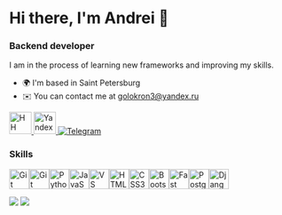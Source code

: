 <div id="header">
  <h1> Hi there, I'm Andrei 👋</h1>
  <h3> Backend developer</h3>
I am in the process of learning new frameworks and improving my skills.

* 🌍  I'm based in Saint Petersburg
* ✉️  You can contact me at [golokron3@yandex.ru](mailto:golokron3@yandex.ru)
</div>
<div id="socials">
  <a href ="https://spb.hh.ru/resume/d9145bb0ff0c6b50b20039ed1f6c3876303341" title="Посмотреть резюме">
    <img src="https://tech.hh.ru/api/logos/min-hh-red.png" alt="HH" width="40" height="40"/>
  </a>
    <a href="mailto:golokron3@yandex.ru" title="Написать письмо">
  <img src="https://upload.wikimedia.org/wikipedia/commons/5/55/Yandex_Mail_icon.svg" alt="Yandex" width="40" height="40"/>
  </a>
    <a href ="https://t.me/Azarov_and" title="Написать в Telegram">
    <img src="https://img.shields.io/badge/Telegram-2CA5E0?style=for-the-badge&logo=telegram&logoColor=white" alt="Telegram"/>
  </a>
  
### Skills

<p>
<a href="https://git-scm.com/" target="_blank" rel="noreferrer"><img src="https://raw.githubusercontent.com/danielcranney/readme-generator/main/public/icons/skills/git-colored.svg" width="36" height="36" alt="Git" /></a><a href="https://git-scm.com/" target="_blank" rel="noreferrer"><img src="https://raw.githubusercontent.com/danielcranney/readme-generator/main/public/icons/skills/git-colored.svg" width="36" height="36" alt="Git" /></a><a href="https://www.python.org/" target="_blank" rel="noreferrer"><img src="https://raw.githubusercontent.com/danielcranney/readme-generator/main/public/icons/skills/python-colored.svg" width="36" height="36" alt="Python" /></a><a href="https://developer.mozilla.org/en-US/docs/Web/JavaScript" target="_blank" rel="noreferrer"><img src="https://raw.githubusercontent.com/danielcranney/readme-generator/main/public/icons/skills/javascript-colored.svg" width="36" height="36" alt="JavaScript" /></a><a href="https://code.visualstudio.com/" target="_blank" rel="noreferrer"><img src="https://raw.githubusercontent.com/danielcranney/readme-generator/main/public/icons/skills/visualstudiocode.svg" width="36" height="36" alt="VS Code" /></a><a href="https://developer.mozilla.org/en-US/docs/Glossary/HTML5" target="_blank" rel="noreferrer"><img src="https://raw.githubusercontent.com/danielcranney/readme-generator/main/public/icons/skills/html5-colored.svg" width="36" height="36" alt="HTML5" /></a><a href="https://www.w3.org/TR/CSS/#css" target="_blank" rel="noreferrer"><img src="https://raw.githubusercontent.com/danielcranney/readme-generator/main/public/icons/skills/css3-colored.svg" width="36" height="36" alt="CSS3" /></a><a href="https://getbootstrap.com/" target="_blank" rel="noreferrer"><img src="https://raw.githubusercontent.com/danielcranney/readme-generator/main/public/icons/skills/bootstrap-colored.svg" width="36" height="36" alt="Bootstrap" /></a><a href="https://fastapi.tiangolo.com/" target="_blank" rel="noreferrer"><img src="https://raw.githubusercontent.com/danielcranney/readme-generator/main/public/icons/skills/fastapi-colored.svg" width="36" height="36" alt="Fast API" /></a><a href="https://www.postgresql.org/" target="_blank" rel="noreferrer"><img src="https://raw.githubusercontent.com/danielcranney/readme-generator/main/public/icons/skills/postgresql-colored.svg" width="36" height="36" alt="PostgreSQL" /></a><a href="https://www.djangoproject.com/" target="_blank" rel="noreferrer"><img src="https://raw.githubusercontent.com/danielcranney/readme-generator/main/public/icons/skills/django-colored.svg" width="36" height="36" alt="Django" /></a>
</p>

[![](https://github-readme-activity-graph.vercel.app/graph?username=Kiraogi&theme=redical)](https://github.com/kiraogi/github-readme-activity-graph)
[![](https://github-readme-stats.vercel.app/api/top-langs/?username=kiraogi&layout=compact&theme=radical)](https://github.com/kiraogi/github-readme-stats)


<!--
**Kiraogi/Kiraogi** is a ✨ _special_ ✨ repository because its `README.md` (this file) appears on your GitHub profile.

Here are some ideas to get you started:

- 🔭 I’m currently working on ...
- 🌱 I’m currently learning ...
- 👯 I’m looking to collaborate on ...
- 🤔 I’m looking for help with ...
- 💬 Ask me about ...
- 📫 How to reach me: ...
- 😄 Pronouns: ...
- ⚡ Fun fact: ...
-->
